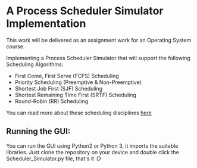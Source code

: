 # A Process Scheduler Simulator Implementation 
This work will be delivered as an assignment work for an Operating System course.

Implementing a Process Scheduler Simulator that will support the following Scheduling Algorithms:
* First Come, First Serve (FCFS) Scheduling
* Priority Scheduling (Preemptive & Non-Preemptive)
* Shortest Job First (SJF) Scheduling
* Shortest Remaining Time First (SRTF) Scheduling
* Round-Robin (RR) Scheduling

You can read more about these scheduling disciplines [here](https://en.wikipedia.org/wiki/Scheduling_(computing)#Scheduling_disciplines)

## Running the GUI:
You can run the GUI using Python2 or Python 3, it imports the suitable libraries.
Just clone the repository on your device and double click the Scheduler_Simulator.py file, that's it :D
